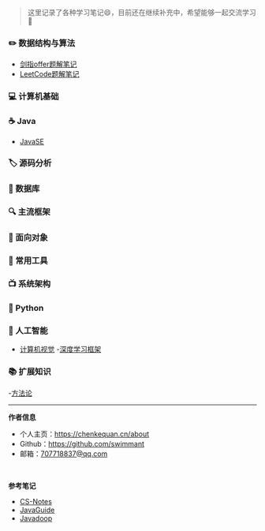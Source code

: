 > 这里记录了各种学习笔记😄，目前还在继续补充中，希望能够一起交流学习💯

### ✏️ 数据结构与算法
- [剑指offer题解笔记](剑指Offer/剑指offer.md)
- [LeetCode题解笔记](Leetcode/Leetcode题解.md)
<!-- - [排序](排序)  -->

### 💻 计算机基础
<!--
- [计算机网络](计算机网络)
- [操作系统](操作系统)
- [linux](linux)
-->
### ☕️ Java

- [JavaSE](Java/javase.md)

<!--
- [Java容器](java容器)
- [Java I/O](javaio)
- [JavaWeb](javaweb)
- [Java多线程](java多线程)
-->

### 🏷️ 源码分析


### 💾 数据库
<!--
- [数据库系统原理](数据库系统原理)
- [SQL](sql)
- [MySQL](mysql)
-->
### 🔍 主流框架
<!--
- [Spring IoC](spring-ioc)
- [Spring AOP](spring-aop) 
-->

### 🎨 面向对象
<!--
- [设计模式](设计模式)
- [面向对象思想](面向对象思想.md)
-->

### 🔧 常用工具
<!--
- [Git](git)
- [正则表达式](正则表达式)
-->
### 📺  系统架构

### 🐍 Python

### 🤖 人工智能
- [计算机视觉](计算机视觉/计算机视觉.md)
-[深度学习框架]()
### 📚 扩展知识
-[方法论](感悟/方法论.md)




-----

**作者信息**
* 个人主页：https://chenkequan.cn/about
* Github：https://github.com/swimmant
* 邮箱：707718837@qq.com
<br/>

**参考笔记**
- [CS-Notes](https://github.com/CyC2018/CS-Notes)
- [JavaGuide](https://github.com/Snailclimb/JavaGuide)
- [Javadoop](https://www.javadoop.com/)
